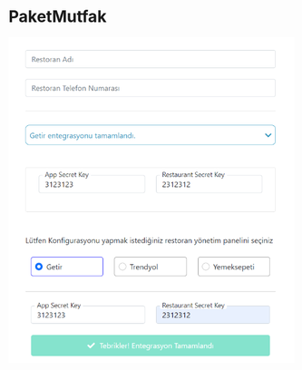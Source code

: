 # PaketMutfak
![alt text](https://github.com/TAYFUN-KAYA/PaketMutfak/blob/main/resim_2022-01-10_205331.png)

